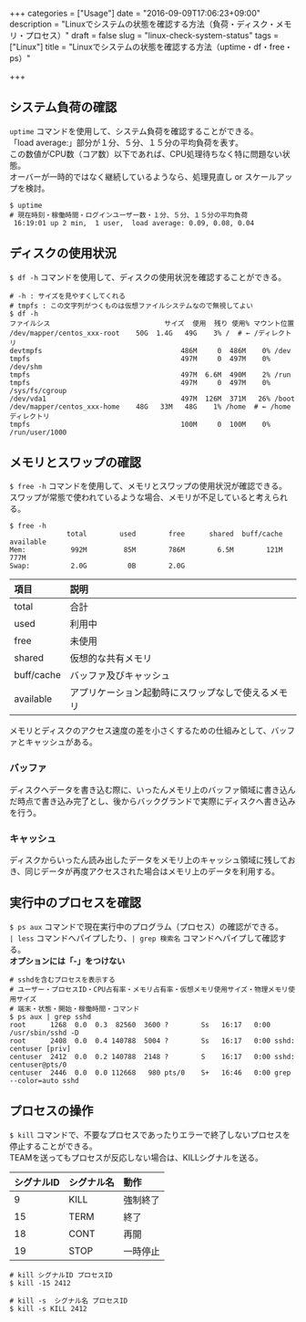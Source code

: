 +++
categories = ["Usage"]
date = "2016-09-09T17:06:23+09:00"
description = "Linuxでシステムの状態を確認する方法（負荷・ディスク・メモリ・プロセス）"
draft = false
slug = "linux-check-system-status"
tags = ["Linux"]
title = "Linuxでシステムの状態を確認する方法（uptime・df・free・ps）"

+++
## システム負荷の確認
` uptime ` コマンドを使用して、システム負荷を確認することができる。  
「load average:」部分が１分、５分、１５分の平均負荷を表す。  
この数値がCPU数（コア数）以下であれば、CPU処理待ちなく特に問題ない状態。  
オーバーが一時的ではなく継続しているようなら、処理見直し or スケールアップを検討。
```@bash
$ uptime
# 現在時刻・稼働時間・ログインユーザー数・１分、５分、１５分の平均負荷
 16:19:01 up 2 min,  1 user,  load average: 0.09, 0.08, 0.04
```


## ディスクの使用状況
` $ df -h ` コマンドを使用して、ディスクの使用状況を確認することができる。  
```@bash
# -h : サイズを見やすくしてくれる
# tmpfs : この文字列がつくものは仮想ファイルシステムなので無視してよい
$ df -h
ファイルシス                            サイズ  使用  残り 使用% マウント位置
/dev/mapper/centos_xxx-root    50G  1.4G   49G    3% /  # ← /ディレクトリ
devtmpfs                                  486M     0  486M    0% /dev
tmpfs                                     497M     0  497M    0% /dev/shm
tmpfs                                     497M  6.6M  490M    2% /run
tmpfs                                     497M     0  497M    0% /sys/fs/cgroup
/dev/vda1                                 497M  126M  371M   26% /boot
/dev/mapper/centos_xxx-home    48G   33M   48G    1% /home  # ← /homeディレクトリ
tmpfs                                     100M     0  100M    0% /run/user/1000
```


## メモリとスワップの確認
` $ free -h ` コマンドを使用して、メモリとスワップの使用状況が確認できる。  
スワップが常態で使われているような場合、メモリが不足していると考えられる。  
```@bash
$ free -h
              total        used        free      shared  buff/cache   available
Mem:           992M         85M        786M        6.5M        121M        777M
Swap:          2.0G          0B        2.0G
```

| 項目       | 説明                                               |
|:-----------|:---------------------------------------------------|
| total      | 合計                                               |
| used       | 利用中                                             |
| free       | 未使用                                             |
| shared     | 仮想的な共有メモリ                                 |
| buff/cache | バッファ及びキャッシュ                             |
| available  | アプリケーション起動時にスワップなしで使えるメモリ |

メモリとディスクのアクセス速度の差を小さくするための仕組みとして、バッファとキャッシュがある。  

### バッファ
ディスクへデータを書き込む際に、いったんメモリ上のバッファ領域に書き込んだ時点で書き込み完了とし、後からバックグランドで実際にディスクへ書き込みを行う。

### キャッシュ
ディスクからいったん読み出したデータをメモリ上のキャッシュ領域に残しておき、同じデータが再度アクセスされた場合はメモリ上のデータを利用する。


## 実行中のプロセスを確認
` $ ps aux ` コマンドで現在実行中のプログラム（プロセス）の確認ができる。  
` | less ` コマンドへパイプしたり、` | grep 検索名 ` コマンドへパイプして確認する。  
**オプションには「-」をつけない**  

```@bash
# sshdを含むプロセスを表示する
# ユーザー・プロセスID・CPU占有率・メモリ占有率・仮想メモリ使用サイズ・物理メモリ使用サイズ
# 端末・状態・開始・稼働時間・コマンド
$ ps aux | grep sshd
root      1268  0.0  0.3  82560  3600 ?        Ss   16:17   0:00 /usr/sbin/sshd -D
root      2408  0.0  0.4 140788  5004 ?        Ss   16:17   0:00 sshd: centuser [priv]
centuser  2412  0.0  0.2 140788  2148 ?        S    16:17   0:00 sshd: centuser@pts/0
centuser  2446  0.0  0.0 112668   980 pts/0    S+   16:46   0:00 grep --color=auto sshd
```


## プロセスの操作
` $ kill ` コマンドで、不要なプロセスであったりエラーで終了しないプロセスを停止することができる。  
TEAMを送ってもプロセスが反応しない場合は、KILLシグナルを送る。  

| シグナルID | シグナル名 | 動作     |
|:-----------|:-----------|:---------|
| 9          | KILL       | 強制終了 |
| 15         | TERM       | 終了     |
| 18         | CONT       | 再開     |
| 19         | STOP       | 一時停止 |

```@bash
# kill シグナルID プロセスID
$ kill -15 2412

# kill -s  シグナル名 プロセスID
$ kill -s KILL 2412
```
